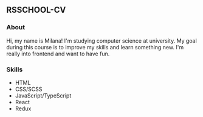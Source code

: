 ## RSSCHOOL-CV

### About
Hi, my name is Milana! I'm studying computer science at university. My goal during this course is to improve my skills and learn something new. I'm really into frontend and want to have fun.

### Skills

* HTML
* CSS/SCSS
* JavaScript/TypeScript
* React
* Redux

